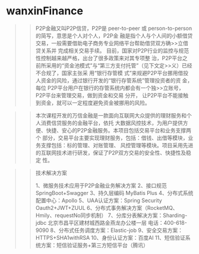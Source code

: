 # wanxinFinance

>>P2P金融又叫P2P信贷，P2P是 peer-to-peer 或 person-to-person 的简写，意思是个人对个人，P2P金
>>融是指个人与个人间的小额借贷交易，一般需要借助电子商务专业网络平台帮助借贷双方确>>立借贷关系并
>>完成相关交易手续。 目前，国家对P2P行业的监控与规范性控制越来越严格，出台了很多政策来对其专项整
>>治，P2P平台之 前所采用的“资金池模式”与“第三方支付托管”（见下文定>>义）已经不合规了，国家主张采
>>用“银行存管模 式”来规避P2P平台挪用借投人资金的风险，通过银行开发的“银行存管系统”管理投资者的资
>>金，每位 P2P平台用户在银行的存管系统内都会有一个独>>立账号，P2P平台来管理交易，做到资金和交易
>>分开， 让P2P平台不能接触到资金，就可以一定程度避免资金被挪用的风险。

>>本次课程开发的万信金融是一款面向互联网大众提供的理财服务和个人消费信贷服务的金融平台，依托
>>大数据风控技术，为用户提供方便、快捷、安心的P2P金融服务。本项目包括交易平台和业务支撑两个
>>部分，交易平台主要实现理财服务，包括：借钱、出借等模块，业务支撑包括：标的管理、对账管理、
>>风控管理等模块。项目采用先进的互联网技术进行研发，保证了P2P双方交易的安全性、快捷性及稳定
>>性。

>> 技术解决方案
>>
>>1、微服务技术应用于P2P金融业务解决方案
>>2、接口规范SpringBoot+Swagger
>>3、持久层编码 MyBatis Plus
>>4、分布式系统配置中心：Apollo
>>5、UAA认证方案：Spring Security Oauth2+JWT+ZUUL
>>6、分布式事务解决方案（RocketMQ、Hmily、requestNo同步机制）
>>7、分库分表解决方案：Sharding-jdbc
>>北京市昌平区建材城西路金燕龙办公楼一层 电话：400-618-9090
>>8、分布式任务调度方案：Elastic-job
>>9、安全交易方案：HTTPS+SHA1withRSA
>>10、身份认证方案：百度AI
>>11、短信验证系统方案：短信验证服务+第三方短信平台（腾讯）

